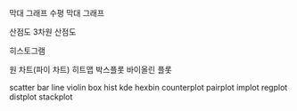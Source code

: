 막대 그래프
수평 막대 그래프

산점도
3차원 산점도

히스토그램

원 차트(파이 차트)
히트맵
박스플롯
바이올린 플롯

scatter 
bar 
line 
violin 
box 
hist 
kde 
hexbin 
counterplot 
pairplot 
implot 
regplot
distplot 
stackplot